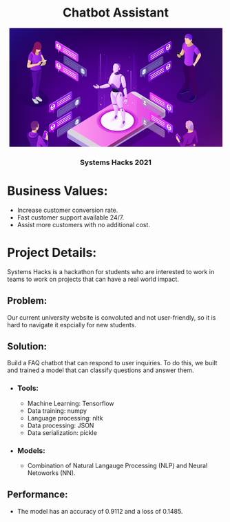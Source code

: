 <h1 align="center">Chatbot Assistant</h1>
<p align="center">
  <img width=495 height=275 src="images/wallpaper.jpg" />
</p>
<h3 align="center">Systems Hacks 2021</h3>


# **Business Values:**
- Increase customer conversion rate.
- Fast customer support available 24/7.
- Assist more customers with no additional cost.

# **Project Details:**
Systems Hacks is a hackathon for students who are interested to work in teams to work on projects that can have a real world impact.

## **Problem:**
Our current university website is convoluted and not user-friendly, so it is hard to navigate it espcially for new students.

## **Solution:**
Build a FAQ chatbot that can respond to user inquiries. To do this, we built and trained a model that can classify questions and answer them.

- ### Tools:
    * Machine Learning: Tensorflow
    * Data training: numpy
    * Language processing: nltk 
    * Data processing: JSON
    * Data serialization: pickle

- ### Models:
    * Combination of Natural Langauge Processing (NLP) and Neural Netoworks (NN).

## **Performance:**
- The model has an accuracy of 0.9112 and a loss of 0.1485.

